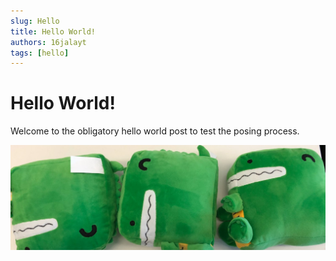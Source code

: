 ```yaml
---
slug: Hello
title: Hello World!
authors: 16jalayt
tags: [hello]
---
```


<!--- Has to be a l2 header or won't show on first line -->
# Hello World!
Welcome to the obligatory hello world post to test the posing process.

![](./docusaurus-plushie-banner.jpg)
